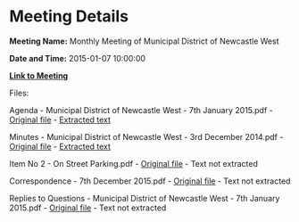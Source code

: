 # Meeting Details

**Meeting Name:** Monthly Meeting of Municipal District of Newcastle West

**Date and Time:** 2015-01-07 10:00:00

**[Link to Meeting](https://www.limerick.ie/council/whats-on/monthly-meeting-municipal-district-newcastle-west-14)**

Files: 

Agenda - Municipal District of Newcastle West - 7th January 2015.pdf - [Original file](https://www.limerick.ie/sites/default/files/media/documents/2017-07/agenda_-_municipal_district_of_newcastle_west_-_7th_january_2015_0.pdf) - [Extracted text](./Agenda%20-%20Municipal%20District%20of%20Newcastle%20West%20-%207th%20January%202015.md)

Minutes - Municipal District of Newcastle West - 3rd December 2014.pdf - [Original file](https://www.limerick.ie/sites/default/files/media/documents/2017-07/minutes_-_municipal_district_of_newcastle_west_-_3rd_december_2014_0.pdf) - [Extracted text](./Minutes%20-%20Municipal%20District%20of%20Newcastle%20West%20-%203rd%20December%202014.md)

Item No 2 - On Street Parking.pdf - [Original file](https://www.limerick.ie/sites/default/files/media/documents/2017-07/item_no_2_-_on_street_parking.pdf) - Text not extracted

Correspondence - 7th December 2015.pdf - [Original file](https://www.limerick.ie/sites/default/files/media/documents/2017-07/correspondence_-_7th_december_2015.pdf) - Text not extracted

Replies to Questions - Municipal District of Newcastle West - 7th January 2015.pdf - [Original file](https://www.limerick.ie/sites/default/files/media/documents/2017-07/replies_to_questions_-_municipal_district_of_newcastle_west_-_7th_january_2015.pdf) - Text not extracted

